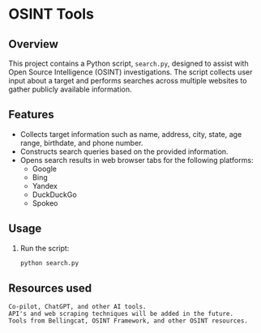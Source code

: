 # OSINT Tools

## Overview
This project contains a Python script, `search.py`, designed to assist with Open Source Intelligence (OSINT) investigations. The script collects user input about a target and performs searches across multiple websites to gather publicly available information.

## Features
- Collects target information such as name, address, city, state, age range, birthdate, and phone number.
- Constructs search queries based on the provided information.
- Opens search results in web browser tabs for the following platforms:
  - Google
  - Bing
  - Yandex
  - DuckDuckGo
  - Spokeo

## Usage
1. Run the script:
   ```bash
   python search.py

## Resources used
    Co-pilot, ChatGPT, and other AI tools.
    API's and web scraping techniques will be added in the future.
    Tools from Bellingcat, OSINT Framework, and other OSINT resources.